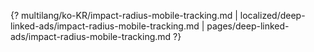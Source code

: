 {? multilang/ko-KR/impact-radius-mobile-tracking.md | localized/deep-linked-ads/impact-radius-mobile-tracking.md | pages/deep-linked-ads/impact-radius-mobile-tracking.md ?}
